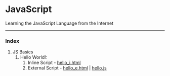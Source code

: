 # JavaScript
Learning the JavaScript Language from the Internet

<hr/>

### Index

1. JS Basics
   1. Hello World!:
      1. Inline Script - [hello_i.html]()
      2. External Script - [hello_e.html]() | [hello.js]()